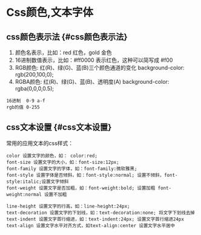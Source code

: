 # Css颜色,文本字体

## css颜色表示法 {#css颜色表示法}

1. 颜色名表示，比如：red 红色，gold 金色
2. 16进制数值表示，比如：\#ff0000 表示红色，这种可以简写成 \#f00
3. RGB颜色: 红\(R\)、绿\(G\)、蓝\(B\)三个颜色通道的变化 background-color: rgb\(200,100,0\);
4. RGBA颜色: 红\(R\)、绿\(G\)、蓝\(B\)、透明度\(A\) background-color: rgba\(0,0,0,0.5\);



```
16进制  0-9 a-f
rgb的值 0-255
```

## css文本设置 {#css文本设置}

常用的应用文本的css样式：

```
color 设置文字的颜色，如： color:red;
font-size 设置文字的大小，如：font-size:12px;
font-family 设置文字的字体，如：font-family:微软雅黑;
font-style 设置字体是否倾斜，如：font-style:normal; 设置不倾斜，font-style:italic;设置文字倾斜
font-weight 设置文字是否加粗，如：font-weight:bold; 设置加粗 font-weight:normal 设置不加粗

line-height 设置文字的行高，如：line-height:24px;
text-decoration 设置文字的下划线，如：text-decoration:none; 将文字下划线去掉
text-indent 设置文字首行缩进，如：text-indent:24px; 设置文字首行缩进24px
text-align 设置文字水平对齐方式，如text-align:center 设置文字水平居中
```



